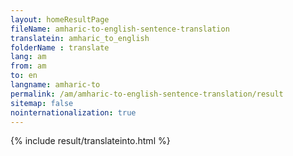 ```yaml
---
layout: homeResultPage
fileName: amharic-to-english-sentence-translation
translatein: amharic_to_english
folderName : translate
lang: am
from: am
to: en
langname: amharic-to
permalink: /am/amharic-to-english-sentence-translation/result
sitemap: false
nointernationalization: true
---
```

{% include result/translateinto.html %}

<script src="/js/result/translation.js" data-foldername="{{page.folderName}}" data-lang="{{page.lang}}"></script>
